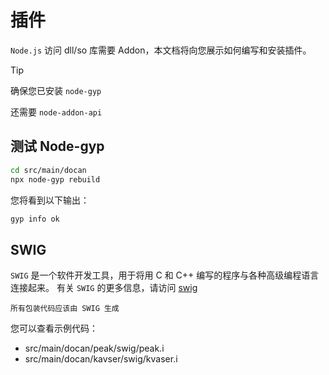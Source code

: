 # 插件

`Node.js` 访问 dll/so 库需要 Addon，本文档将向您展示如何编写和安装插件。

> [!TIP]
> 确保您已安装 `node-gyp`

还需要 `node-addon-api`

## 测试 Node-gyp

```bash
cd src/main/docan
npx node-gyp rebuild
```

您将看到以下输出：

```bash
gyp info ok
```

## SWIG

`SWIG` 是一个软件开发工具，用于将用 C 和 C++ 编写的程序与各种高级编程语言连接起来。
有关 `SWIG` 的更多信息，请访问 [swig](https://github.com/swig/swig)

`所有包装代码应该由 SWIG 生成`

您可以查看示例代码：

- src/main/docan/peak/swig/peak.i
- src/main/docan/kavser/swig/kvaser.i
